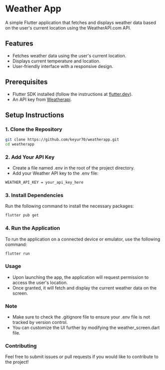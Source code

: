 
# Weather App

A simple Flutter application that fetches and displays weather data based on the user's current location using the WeatherAPI.com API.

## Features

- Fetches weather data using the user's current location.
- Displays current temperature and location.
- User-friendly interface with a responsive design.


## Prerequisites

- Flutter SDK installed (follow the instructions at [flutter.dev](https://flutter.dev/docs/get-started/install)).
- An API key from [Weatherapi](https://www.weatherapi.com/).


## Setup Instructions

### 1. Clone the Repository

```bash
git clone https://github.com/keyur70/weatherapp.git
cd weatherapp
```

### 2. Add Your API Key
- Create a file named .env in the root of the project directory.
- Add your Weather API key to the .env file:
```bash
WEATHER_API_KEY = your_api_key_here
```
### 3. Install Dependencies
Run the following command to install the necessary packages:

```bash
flutter pub get
```

### 4. Run the Application
To run the application on a connected device or emulator, use the following command:

```bash
flutter run
```
### Usage
- Upon launching the app, the application will request permission to access the user's location.
- Once granted, it will fetch and display the current weather data on the screen.

### Note
- Make sure to check the .gitignore file to ensure your .env file is not tracked by version control.
- You can customize the UI further by modifying the weather_screen.dart file.

### Contributing
Feel free to submit issues or pull requests if you would like to contribute to the project!


